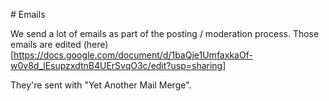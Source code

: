 # Emails

We send a lot of emails as part of the posting / moderation process. Those emails are edited (here)[https://docs.google.com/document/d/1baQje1UmfaxkaOf-w0v8d_lEsupzxdtnB4UErSvqO3c/edit?usp=sharing]

They're sent with "Yet Another Mail Merge".
